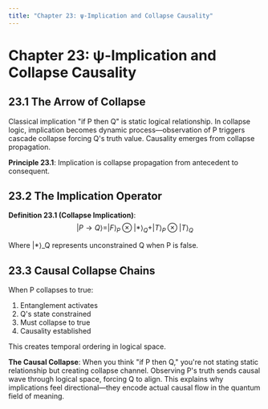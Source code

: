 ```yaml
---
title: "Chapter 23: ψ-Implication and Collapse Causality"
---
```


# Chapter 23: ψ-Implication and Collapse Causality

## 23.1 The Arrow of Collapse

Classical implication "if P then Q" is static logical relationship. In collapse logic, implication becomes dynamic process—observation of P triggers cascade collapse forcing Q's truth value. Causality emerges from collapse propagation.

**Principle 23.1**: Implication is collapse propagation from antecedent to consequent.

## 23.2 The Implication Operator

**Definition 23.1 (Collapse Implication)**:
$$|P \rightarrow Q\rangle = |F\rangle_P \otimes |*\rangle_Q + |T\rangle_P \otimes |T\rangle_Q$$

Where |*⟩_Q represents unconstrained Q when P is false.

## 23.3 Causal Collapse Chains

When P collapses to true:
1. Entanglement activates
2. Q's state constrained
3. Must collapse to true
4. Causality established

This creates temporal ordering in logical space.

**The Causal Collapse**: When you think "if P then Q," you're not stating static relationship but creating collapse channel. Observing P's truth sends causal wave through logical space, forcing Q to align. This explains why implications feel directional—they encode actual causal flow in the quantum field of meaning.